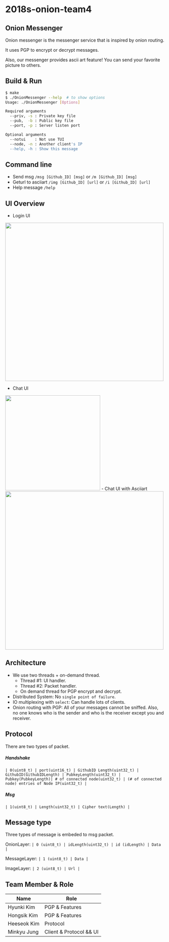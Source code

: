  2018s-onion-team4
=====

Onion Messenger
-----
Onion messenger is the messenger service that is inspired by onion routing.

It uses PGP to encrypt or decrypt messages.

Also, our messenger provides ascii art feature! You can send your favorite picture to others.

Build & Run
-----
```sh
$ make
$ ./OnionMessenger --help  # to show options
Usage: ./OnionMessenger [Options]

Required arguments
  --priv, -s : Private key file
  --pub,  -b : Public key file
  --port, -p : Server listen port

Optional arguments
  --notui    : Not use TUI
  --node, -n : Another client's IP
  --help, -h : Show this message

```
Command line
-----
- Send msg
`/msg [Github_ID] [msg]` or `/m [Github_ID] [msg]`
- Geturl to asciiart
`/img [Github_ID] [url]` or `/i [Github_ID] [url]`
- Help message
`/help`

UI Overview
-----
- Login UI
<img src="https://user-images.githubusercontent.com/12270593/38128144-56c27c36-3434-11e8-9e75-25cb297a0212.PNG" height="500">

- Chat UI
<img src="https://user-images.githubusercontent.com/12270593/38128267-d8055a5c-3434-11e8-8ca7-8f1aa7cc795a.PNG" height="300">
- Chat UI with Asciiart
<img src="https://user-images.githubusercontent.com/12270593/38128207-95919afa-3434-11e8-8665-3b9811aa1531.PNG" height="500">

Architecture
-----
- We use two threads + on-demand thread.
  * Thread #1: UI handler.
  * Thread #2: Packet handler.
  * On demand thread for PGP encrypt and decrypt.
- Distributed System: No `single point of failure`.
- IO multiplexing with `select`: Can handle lots of clients.
- Onion routing with PGP: All of your messages cannot be sniffed. Also, no one knows who is the sender and who is the receiver except you and receiver.

Protocol
-----
There are two types of packet.

##### Handshake
`| 0(uint8_t) | port(uint16_t) | GithubID Length(uint32_t) | GithubID(GithubIDLength) |
PubkeyLength(uint32_t) | Pubkey(PubkeyLength)| # of connected node(uint32_t)
| (# of connected node) entries of Node IP(uint32_t) |`

##### Msg
`| 1(uint8_t) | Length(uint32_t) | Cipher text(Length) |`

Message type
-----
Three types of message is embeded to msg packet.

OnionLayer: `| 0 (uint8_t) | idLength(uint32_t) | id (idLength) | Data |`

MessageLayer: `| 1 (uint8_t) | Data |`

ImageLayer: `| 2 (uint8_t) | Url |`

Team Member & Role
-----
| Name        | Role                    |
|-------------|-------------------------|
| Hyunki Kim  | PGP & Features          |
| Hongsik Kim | PGP & Features          |
| Heeseok Kim | Protocol                |
| Minkyu Jung | Client & Protocol && UI |
